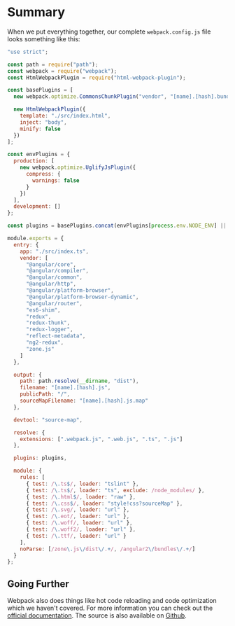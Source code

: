 # Summary

When we put everything together, our complete `webpack.config.js` file looks something like this:

```javascript
"use strict";

const path = require("path");
const webpack = require("webpack");
const HtmlWebpackPlugin = require("html-webpack-plugin");

const basePlugins = [
  new webpack.optimize.CommonsChunkPlugin("vendor", "[name].[hash].bundle.js"),

  new HtmlWebpackPlugin({
    template: "./src/index.html",
    inject: "body",
    minify: false
  })
];

const envPlugins = {
  production: [
    new webpack.optimize.UglifyJsPlugin({
      compress: {
        warnings: false
      }
    })
  ],
  development: []
};

const plugins = basePlugins.concat(envPlugins[process.env.NODE_ENV] || []);

module.exports = {
  entry: {
    app: "./src/index.ts",
    vendor: [
      "@angular/core",
      "@angular/compiler",
      "@angular/common",
      "@angular/http",
      "@angular/platform-browser",
      "@angular/platform-browser-dynamic",
      "@angular/router",
      "es6-shim",
      "redux",
      "redux-thunk",
      "redux-logger",
      "reflect-metadata",
      "ng2-redux",
      "zone.js"
    ]
  },

  output: {
    path: path.resolve(__dirname, "dist"),
    filename: "[name].[hash].js",
    publicPath: "/",
    sourceMapFilename: "[name].[hash].js.map"
  },

  devtool: "source-map",

  resolve: {
    extensions: [".webpack.js", ".web.js", ".ts", ".js"]
  },

  plugins: plugins,

  module: {
    rules: [
      { test: /\.ts$/, loader: "tslint" },
      { test: /\.ts$/, loader: "ts", exclude: /node_modules/ },
      { test: /\.html$/, loader: "raw" },
      { test: /\.css$/, loader: "style!css?sourceMap" },
      { test: /\.svg/, loader: "url" },
      { test: /\.eot/, loader: "url" },
      { test: /\.woff/, loader: "url" },
      { test: /\.woff2/, loader: "url" },
      { test: /\.ttf/, loader: "url" }
    ],
    noParse: [/zone\.js\/dist\/.+/, /angular2\/bundles\/.+/]
  }
};
```

## Going Further

Webpack also does things like hot code reloading and code optimization which we haven't covered. For more information you can check out the [official documentation](https://webpack.js.org/concepts/). The source is also available on [Github](https://github.com/webpack/webpack).
